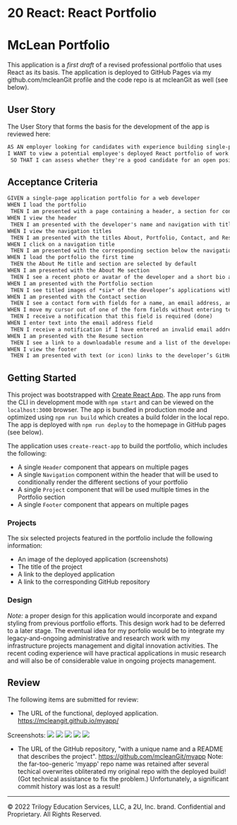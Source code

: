 # 20 React: React Portfolio

# McLean Portfolio

This application is a *first draft* of a revised professional portfolio that uses React as its basis. The application is deployed to GitHub Pages via my github.com/mcleanGit profile and the code repo is at mcleanGit as well (see below). 

## User Story
The User Story that forms the basis for the development of the app is reviewed here:
```md
AS AN employer looking for candidates with experience building single-page applications
I WANT to view a potential employee's deployed React portfolio of work samples
 SO THAT I can assess whether they're a good candidate for an open position
```

## Acceptance Criteria
```md
GIVEN a single-page application portfolio for a web developer
WHEN I load the portfolio
 THEN I am presented with a page containing a header, a section for content (Portfolio), and a footer
WHEN I view the header
 THEN I am presented with the developer's name and navigation with titles corresponding to different sections of the portfolio
WHEN I view the navigation titles
 THEN I am presented with the titles About, Portfolio, Contact, and Resume, and the title corresponding to the current section is highlighted
WHEN I click on a navigation title
 THEN I am presented with the corresponding section below the navigation without the page reloading and that title is highlighted
WHEN I load the portfolio the first time
 THEN the About Me title and section are selected by default
WHEN I am presented with the About Me section
 THEN I see a recent photo or avatar of the developer and a short bio about them
WHEN I am presented with the Portfolio section
 THEN I see titled images of *six* of the developer’s applications with links to both the deployed applications and the corresponding GitHub repository
WHEN I am presented with the Contact section
 THEN I see a contact form with fields for a name, an email address, and a message
WHEN I move my cursor out of one of the form fields without entering text
 THEN I receive a notification that this field is required (done)
WHEN I enter text into the email address field
 THEN I receive a notification if I have entered an invalid email address (done)
WHEN I am presented with the Resume section
 THEN I see a link to a downloadable resume and a list of the developer’s basic coding proficiencies, as well as the broader academic and administrative experience
WHEN I view the footer
 THEN I am presented with text (or icon) links to the developer’s GitHub and LinkedIn profiles, and their profile on a third platform (Academia.edu)
```

## Getting Started
This project was bootstrapped with [Create React App](https://github.com/facebook/create-react-app). The app runs from the CLI in development mode with `npm start` and can be viewed on the `localhost:3000` browser. The app is bundled in production mode and optimized using `npm run build` which creates a build folder in the local repo. The app is deployed with `npm run deploy` to the homepage in GitHub pages (see below).

The application uses `create-react-app` to build the portfolio, which includes the following:
* A single `Header` component that appears on multiple pages
* A single `Navigation` component within the header that will be used to conditionally render the different sections of your portfolio
* A single `Project` component that will be used multiple times in the Portfolio section
* A single `Footer` component that appears on multiple pages

### Projects
The six selected projects featured in the portfolio include the following information:
* An image of the deployed application (screenshots)
* The title of the project
* A link to the deployed application
* A link to the corresponding GitHub repository

### Design
*Note:* a proper design for this application would incorporate and expand styling from previous portfolio efforts. This design work had to be deferred to a later stage. The eventual idea for my porfolio would be to integrate my legacy-and-ongoing administrative and research work with my infrastructure projects management and digital innovation activities. The recent coding experience will have practical applications in music research and will also be of considerable value in ongoing projects management.

## Review

The following items are submitted for review:

* The URL of the functional, deployed application.
https://mcleangit.github.io/myapp/

Screenshots:
![](../../../McLeanPortfolio-About.png)
![](../../../McLeanPortfolio-Projects1-2.png)
![](../../../McLeanPortfolio-Projects3-4.png)
![](../../../McLeanPortfolio-Projects5-6.png)
![](../../../McLeanPortfolio-Resume.png)

* The URL of the GitHub repository, "with a unique name and a README that describes the project".
https://github.com/mcleanGit/myapp
Note: the far-too-generic 'myapp' repo name was retained after several techical overwrites obliterated my original repo with the deployed build! (Got technical assistance to fix the problem.) Unfortunately, a significant commit history was lost as a result!


- - -
© 2022 Trilogy Education Services, LLC, a 2U, Inc. brand. Confidential and Proprietary. All Rights Reserved.
